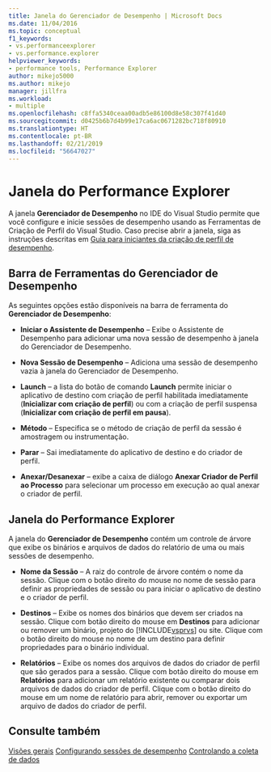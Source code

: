 ```yaml
---
title: Janela do Gerenciador de Desempenho | Microsoft Docs
ms.date: 11/04/2016
ms.topic: conceptual
f1_keywords:
- vs.performanceexplorer
- vs.performance.explorer
helpviewer_keywords:
- performance tools, Performance Explorer
author: mikejo5000
ms.author: mikejo
manager: jillfra
ms.workload:
- multiple
ms.openlocfilehash: c8ffa5340ceaa00adb5e86100d8e58c307f41d40
ms.sourcegitcommit: d0425b6b7d4b99e17ca6ac0671282bc718f80910
ms.translationtype: HT
ms.contentlocale: pt-BR
ms.lasthandoff: 02/21/2019
ms.locfileid: "56647027"
---
```

# <a name="performance-explorer-window"></a>Janela do Performance Explorer

A janela **Gerenciador de Desempenho** no IDE do Visual Studio permite que você configure e inicie sessões de desempenho usando as Ferramentas de Criação de Perfil do Visual Studio. Caso precise abrir a janela, siga as instruções descritas em [Guia para iniciantes da criação de perfil de desempenho](../profiling/beginners-guide-to-cpu-sampling.md).

## <a name="performance-explorer-toolbar"></a>Barra de Ferramentas do Gerenciador de Desempenho

As seguintes opções estão disponíveis na barra de ferramenta do **Gerenciador de Desempenho**:

- **Iniciar o Assistente de Desempenho** – Exibe o Assistente de Desempenho para adicionar uma nova sessão de desempenho à janela do Gerenciador de Desempenho.

- **Nova Sessão de Desempenho** – Adiciona uma sessão de desempenho vazia à janela do Gerenciador de Desempenho.

- **Launch** – a lista do botão de comando **Launch** permite iniciar o aplicativo de destino com criação de perfil habilitada imediatamente (**Inicializar com criação de perfil**) ou com a criação de perfil suspensa (**Inicializar com criação de perfil em pausa**).

- **Método** – Especifica se o método de criação de perfil da sessão é amostragem ou instrumentação.

- **Parar** – Sai imediatamente do aplicativo de destino e do criador de perfil.

- **Anexar/Desanexar** – exibe a caixa de diálogo **Anexar Criador de Perfil ao Processo** para selecionar um processo em execução ao qual anexar o criador de perfil.

## <a name="performance-explorer-window"></a>Janela do Performance Explorer

A janela do **Gerenciador de Desempenho** contém um controle de árvore que exibe os binários e arquivos de dados do relatório de uma ou mais sessões de desempenho.

- **Nome da Sessão** – A raiz do controle de árvore contém o nome da sessão. Clique com o botão direito do mouse no nome de sessão para definir as propriedades de sessão ou para iniciar o aplicativo de destino e o criador de perfil.

- **Destinos** – Exibe os nomes dos binários que devem ser criados na sessão. Clique com botão direito do mouse em **Destinos** para adicionar ou remover um binário, projeto do [!INCLUDE[vsprvs](../code-quality/includes/vsprvs_md.md)] ou site. Clique com o botão direito do mouse no nome de um destino para definir propriedades para o binário individual.

- **Relatórios** – Exibe os nomes dos arquivos de dados do criador de perfil que são gerados para a sessão. Clique com botão direito do mouse em **Relatórios** para adicionar um relatório existente ou comparar dois arquivos de dados do criador de perfil. Clique com o botão direito do mouse em um nome de relatório para abrir, remover ou exportar um arquivo de dados do criador de perfil.

## <a name="see-also"></a>Consulte também

[Visões gerais](../profiling/overviews-performance-tools.md)
[Configurando sessões de desempenho](../profiling/configuring-performance-sessions.md)
[Controlando a coleta de dados](../profiling/controlling-data-collection.md)